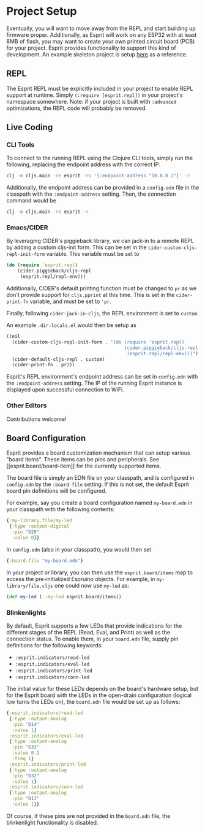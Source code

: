 # Project Setup

Eventually, you will want to move away from the REPL and start building up firmware proper. Additionally, as Esprit will work on any ESP32 with at least 8MB of flash, you may want to create your own printed circuit board (PCB) for your project. Esprit provides functionality to support this kind of development. An example skeleton project is setup [here](https://github.com/kiranshila/esprit-skeleton) as a reference.

## REPL
The Esprit REPL must be explicitly included in your project to enable REPL support at runtime. Simply `(:require [esprit.repl])` in your project's namespace somewhere. Note: if your project is built with `:advanced` optimizations, the REPL code will probably be removed.

## Live Coding

### CLI Tools
To connect to the running REPL using the Clojure CLI tools, simply run the following, replacing the endpoint address with the correct IP.
```bash
clj -m cljs.main -re esprit -ro '{:endpoint-address "10.0.0.1"}' -r
```

Additionally, the endpoint address can be provided in a `config.edn` file in the classpath with the `:endpoint-address` setting. Then, the connection command would be
```bash
clj -m cljs.main -re esprit -r
```

### Emacs/CIDER
By leveraging CIDER's piggieback library, we can jack-in to a remote REPL by adding a custom cljs-init form. This can be set in the `cider-custom-cljs-repl-init-form` variable. This variable must be set to
```clojure
(do (require 'esprit.repl)
    (cider.piggieback/cljs-repl
     (esprit.repl/repl-env)))
```
Additionally, CIDER's default printing function must be changed to `pr` as we don't provide support for `cljs.pprint` at this time.
This is set in the `cider-print-fn` variable, and must be set to `'pr`. 

Finally, following `cider-jack-in-cljs`, the REPL environment is set to `custom`. 

An example `.dir-locals.el` would then be setup as

```lisp
((nil
  (cider-custom-cljs-repl-init-form . "(do (require 'esprit.repl)
                                           (cider.piggieback/cljs-repl
                                            (esprit.repl/repl-env)))")
  (cider-default-cljs-repl . custom)
  (cider-print-fn . pr)))
```

Esprit's REPL environment's endpoint address can be set in `config.edn` with the `:endpoint-address` setting. The IP of the running Esprit instance is displayed upon successful connection to WiFi.

### Other Editors
Contributions welcome!

## Board Configuration
Esprit provides a board customization mechanism that can setup various "board items". These items can be pins and peripherals. See [[esprit.board/board-item]] for the currently supported items.

The board file is simply an EDN file on your classpath, and is configured in `config.edn` by the `:board-file` setting. If this is not set, the default Esprit board pin definitions will be configured.

For example, say you create a board configuration named `my-board.edn` in your classpath with the following contents:

```clojure
{:my-library.file/my-led
 {:type :output-digital
  :pin "D20"
  :value 0}}
```

In `config.edn` (also in your classpath), you would then set

```clojure
{:board-file "my-board.edn"}
```

In your project or library, you can then use the `esprit.board/items` map to access the pre-initialized Espruino objects. For example, in `my-library/file.cljs` one could now use `my-led` as:

```clojure
(def my-led (::my-led esprit.board/items))
```

### Blinkenlights
By default, Esprit supports a few LEDs that provide indications for the different stages of the REPL (Read, Eval, and Print) as well as the connection status. To enable them, in your `board.edn` file, supply pin definitions for the following keywords:
* `:esprit.indicators/read-led`
* `:esprit.indicators/eval-led`
* `:esprit.indicators/print-led`
* `:esprit.indicators/conn-led`

The initial value for these LEDs depends on the board's hardware setup, but for the Esprit board with the LEDs in the open-drain configuration (logical low turns the LEDs on), the `board.edn` file would be set up as follows:

```clojure
{:esprit.indicators/read-led
 {:type :output-analog
  :pin "D14"
  :value 1}
 :esprit.indicators/eval-led
 {:type :output-analog
  :pin "D33"
  :value 0.2
  :freq 1}
 :esprit.indicators/print-led
 {:type :output-analog
  :pin "D32"
  :value 1}
 :esprit.indicators/conn-led
 {:type :output-analog
  :pin "D13"
  :value 1}}
```

Of course, if these pins are not provided in the `board.edn` file, the blinkenlight functionality is disabled. 
